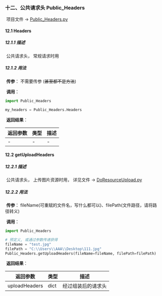 ### 十二、公共请求头 Public_Headers

​	项目文件 -> [Public_Headers.py](../Public_Headers.py)

#### 12.1 Headers

##### 12.1.1 描述

​	公共请求头， 常规请求时用

##### 12.1.2 用法

​	**传参**： 不需要传参 (<s>甚至都不是方法</s>)

​	**调用**：

```python
import Public_Headers

my_headers = Public_Headers.Headers
```

​	**返回结果**：

| 返回参数 | 类型 | 描述 |
| -------- | ---- | ---- |
| -        | -    | -    |

#### 12.2 getUploadHeaders

##### 12.2.1 描述

​	公共请求头， 上传图片资源时用， 详见文件 -> [DoResourceUpload.py](../DoResourceUpload.py)

##### 12.2.2 用法

​	**传参**： fileName(可重赋的文件名，写什么都可以)、filePath(文件路径，请将路径转义)

​	**调用**：

```python
import Public_Headers

# 预定义, 或通过参数传递获得
fileName = "test.jpg"
filePath = "C:\\Users\\AAA\\Desktop\111.jpg"
Public_Headers.getUploadHeaders(fileName=fileName, filePath=filePath)
```

​	**返回结果**：

| 返回参数      | 类型 | 描述               |
| ------------- | ---- | ------------------ |
| uploadHeaders | dict | 经过组装后的请求头 |
